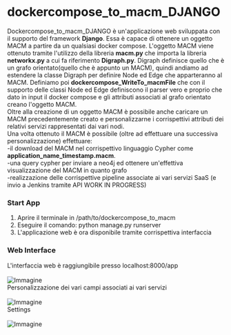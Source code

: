 # dockercompose_to_macm_DJANGO <br>
Dockercompose_to_macm_DJANGO è un'applicazione web sviluppata con il supporto del framework <b>Django</b>. Essa è capace di ottenere un oggetto MACM a partire da un qualsiasi docker compose. L'oggetto MACM viene ottenuto tramite l'utilizzo della libreria <b>macm.py</b> che importa la libreria <b>networkx.py</b> a cui fa riferimento <b>Digraph.py</b>. Digraph definisce quello che è un grafo orientato(quello che è appunto un MACM), quindi andiamo ad estendere la classe Digraph per definire Node ed Edge che apparteranno al MACM. Definiamo poi <b>dockercompose_WriteTo_macmFile</b> che con il supporto delle classi Node ed Edge definiscono il parser vero e proprio che dato in input il docker compose e gli attributi associati al grafo orientato creano l'oggetto MACM.<br>
Oltre alla creazione di un oggetto MACM è possibile anche caricare un MACM precedentemente creato e personalizzarne i corrispettivi attributi dei relativi servizi rappresentati dai vari nodi.<br>
Una volta ottenuto il MACM è possibile (oltre ad effettuare una successiva personalizzazione) effettuare: <br>
    -il download del MACM nel corrispettivo linguaggio Cypher come <b>application_name_timestamp.macm</b>. <br>
    -una query cypher per inviare a neo4j ed ottenere un'effettiva visualizzazione del MACM in quanto grafo <br>
    -realizzazione delle corrispettive pipeline associate ai vari servizi SaaS (e invio a Jenkins tramite API WORK IN PROGRESS)

### Start App
1. Aprire il terminale in /path/to/dockercompose_to_macm
2. Eseguire il comando: python manage.py runserver
3. L'applicazione web è ora disponibile tramite corrispettiva interfaccia

### Web Interface
L'interfaccia web è raggiungibile presso localhost:8000/app <br>
<br>
![Immagine](https://user-images.githubusercontent.com/90553744/146794715-06e04540-7193-476b-b976-f4a0f9de4629.png)
<br>
Personalizzazione dei vari campi associati ai vari servizi
<br><br>
![Immagine](https://user-images.githubusercontent.com/90553744/146797139-a55d6870-2802-43b0-8b8a-5749f4424a94.png)
<br>
Settings
<br><br>
![Immagine](https://user-images.githubusercontent.com/90553744/146797488-8fe22c0e-6e3a-48f1-b3f0-3cd84a8a10ab.png)
